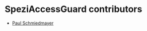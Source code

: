 <!--
                  
#
# This source file is part of the Spezi open source project
#
# SPDX-FileCopyrightText: 2022 Stanford University and the project authors (see CONTRIBUTORS.md)
#
# SPDX-License-Identifier: MIT
# 
             
-->

SpeziAccessGuard contributors
====================

* [Paul Schmiedmayer](https://github.com/PSchmiedmayer)
